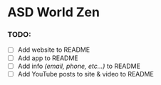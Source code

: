 # ASD World Zen

### TODO:
- [ ] Add website to README
- [ ] Add app to README
- [ ] Add info _(email, phone, etc...)_ to README
- [ ] Add YouTube posts to site & video to README
